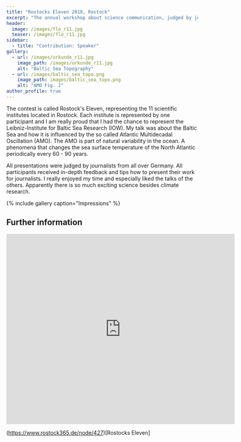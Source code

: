 ```yaml
---
title: "Rostocks Eleven 2019, Rostock"
excerpt: "The annual workshop about science communication, judged by journalists."
header:
  image: /images/flo_r11.jpg
  teaser: /images/flo_r11.jpg
sidebar:
  - title: "Contribution: Speaker"
gallery:
  - url: /images/urkunde_r11.jpg
    image_path: /images/urkunde_r11.jpg
    alt: "Baltic Sea Topography"
  - url: /images/baltic_sea_topo.png
    image_path: images/baltic_sea_topo.png
    alt: "AMO Fig. 2"
author_profile: true
---
```


The contest is called Rostock's Eleven, representing the 11 scientific institutes located in Rostock. Each institute is represented by one participant and I am really proud that I had the chance to represent the Leibniz-Institute for Baltic Sea Research (IOW). My talk was about the Baltic Sea and how it is influenced by the so called Atlantic Multidecadal Oscillation (AMO). The AMO is part of natural variability in the ocean. A phenomena that changes the sea surface temperature of the North Atlantic periodically every 60 - 90 years.

All presentations were judged by journalists from all over Germany. All participants received in-depth feedback and tips how to present their work for journalists. I really enjoyed my time and especially liked the talks of the others. Apparently there is so much exciting science besides climate research.

{% include gallery caption="Impressions" %}


## Further information 

<embed src="https://www.rostock365.de/sites/default/files/redakteure/PDFs/R11-Pressemappe-2019.pdf" width="600" height="500" alt="pdf" pluginspage="http://www.adobe.com/products/acrobat/readstep2.html">

(https://www.rostock365.de/node/427)[Rostocks Eleven]

